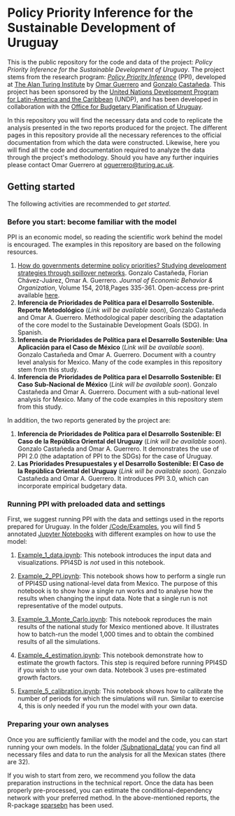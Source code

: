 # Policy Priority Inference for the Sustainable Development of Uruguay

This is the public repository for the code and data of the project: *Policy Priority Inference for the Sustainable Development of Uruguay*. The project stems from the research program: [*Policy Priority Inference*](https://www.turing.ac.uk/research/research-projects/policy-priority-inference) (PPI), developed at [The Alan Turing Institute](https://www.turing.ac.uk) by [Omar Guerrero](https://oguerr.com) and [Gonzalo Castañeda](https://www.cide.edu/nosotros/comunidad/profesores/perfil/?id=25). This project has been sponsored by the [United Nations Development Program for Latin-America and the Caribbean](http://www.latinamerica.undp.org/) (UNDP), and has been developed in collaboration with the [Office for Budgetary Planification of Uruguay](https://www.opp.gub.uy/).

In this repository you will find the necessary data and code to replicate the analysis presented in the two reports produced for the project. The different pages in this repository provide all the necessary references to the official documentation from which the data were constructed. Likewise, here you will find all the code and documentation required to analyze the data through the project's methodology. Should you have any further inquiries please contact Omar Guerrero at oguerrero@turing.ac.uk.


## Getting started
The following activities are recommended to *get started*. 

### Before you start: become familiar with the model
PPI is an economic model, so reading the scientific work behind the model is encouraged. The examples in this repository are based on the following resources.

1. [How do governments determine policy priorities? Studying development strategies through spillover networks](http://www.sciencedirect.com/science/article/pii/S0167268118302026). Gonzalo Castañeda, Florian Chávez-Juárez, Omar A. Guerrero. *Journal of Economic Behavior & Organization*, Volume 154, 2018,Pages 335-361. Open-access pre-print available [here](https://arxiv.org/abs/1902.00432). 
2. **Inferencia de Prioridades de Política para el Desarrollo Sostenible. Reporte Metodológico** (*Link will be available soon*), Gonzalo Castañeda and Omar A. Guerrero. Methodological paper describing the adaptation of the core model to the Sustainable Development Goals (SDG). In Spanish. 
3. **Inferencia de Prioridades de Política para el Desarrollo Sostenible: Una Aplicación para el Caso de México** (*Link will be available soon*). Gonzalo Castañeda and Omar A. Guerrero. Document with a country level analysis for Mexico. Many of the code examples in this repository stem from this study. 
4. **Inferencia de Prioridades de Política para el Desarrollo Sostenible: El Caso Sub-Nacional de México** (*Link will be available soon*). Gonzalo Castañeda and Omar A. Guerrero. Document with a sub-national level analysis for Mexico. Many of the code examples in this repository stem from this study.

In addition, the two reports generated by the project are:

1. **Inferencia de Prioridades de Política para el Desarrollo Sostenible: El Caso de la República Oriental del Uruguay** (*Link will be available soon*). Gonzalo Castañeda and Omar A. Guerrero. It demonstrates the use of PPI 2.0 (the adaptation of PPI to the SDGs) for the case of Uruguay. 
2. **Las Prioridades Presupuestales y el Desarrollo Sostenible: El Caso de la República Oriental del Uruguay** (*Link will be available soon*). Gonzalo Castañeda and Omar A. Guerrero. It introduces PPI 3.0, which can incorporate empirical budgetary data. 


### Running PPI with preloaded data and settings

First, we suggest running PPI with the data and settings used in the reports prepared for Uruguay.
In the folder [/Code/Examples](/Code/Examples), you will find 5 annotated [Jupyter Notebooks](https://realpython.com/jupyter-notebook-introduction/) with different examples on how to use the model:

1. [Example_1_data.ipynb](https://github.com/oguerrer/PPI4SD/blob/master/Code/Examples/Example_1_data.ipynb): This notebook introduces the input data and visualizations. PPI4SD is _not_ used in this notebook. 

2.  [Example_2_PPI.ipynb](https://github.com/oguerrer/PPI4SD/blob/master/Code/Examples/Example_2_PPI.ipynb): This notebook shows how to perform a single run of PPI4SD using national-level data from Mexico.
The purpose of this notebook is to show how a single run works and to analyse how the results when changing the input data.
Note that a single run is not representative of the model outputs. 

3. [Example_3_Monte_Carlo.ipynb](https://github.com/oguerrer/PPI4SD/blob/master/Code/Examples/Example_3_Monte_Carlo.ipynb): This notebook reproduces the main results of the national study for Mexico mentioned above.
It illustrates how to batch-run the model 1,000 times and to obtain the combined results of all the simulations. 

4. [Example_4_estimation.ipynb](https://github.com/oguerrer/PPI4SD/blob/master/Code/Examples/Example_4_estimation.ipynb): This notebook demonstrate how to estimate the growth factors.
This step is required before running PPI4SD if you wish to use your own data.
Notebook 3 uses pre-estimated growth factors.

5. [Example_5_calibration.ipynb](https://github.com/oguerrer/PPI4SD/blob/master/Code/Examples/Example_5_calibration.ipynb): This notebook shows how to calibrate the number of periods for which the simulations will run.
Similar to exercise 4, this is only needed if you run the model with your own data. 


### Preparing your own analyses

Once you are sufficiently familiar with the model and the code, you can start running your own models.
In the folder [/Subnational_data/](/Subnational_data) you can find all necessary files and data to run the analysis for all the Mexican states (there are 32). 

If you wish to start from zero, we recommend you follow the data preparation instructions in the technical report.
Once the data has been properly pre-processed, you can estimate the conditional-dependency network with your preferred method.
In the above-mentioned reports, the R-package [sparsebn](https://cran.r-project.org/web/packages/sparsebn/index.html) has been used. 


